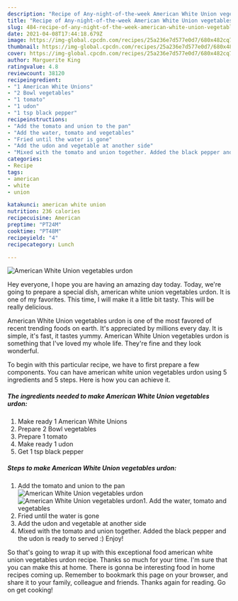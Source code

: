 ```yaml
---
description: "Recipe of Any-night-of-the-week American White Union vegetables urdon"
title: "Recipe of Any-night-of-the-week American White Union vegetables urdon"
slug: 484-recipe-of-any-night-of-the-week-american-white-union-vegetables-urdon
date: 2021-04-08T17:44:18.679Z
image: https://img-global.cpcdn.com/recipes/25a236e7d577e0d7/680x482cq70/american-white-union-vegetables-urdon-recipe-main-photo.jpg
thumbnail: https://img-global.cpcdn.com/recipes/25a236e7d577e0d7/680x482cq70/american-white-union-vegetables-urdon-recipe-main-photo.jpg
cover: https://img-global.cpcdn.com/recipes/25a236e7d577e0d7/680x482cq70/american-white-union-vegetables-urdon-recipe-main-photo.jpg
author: Marguerite King
ratingvalue: 4.8
reviewcount: 38120
recipeingredient:
- "1 American White Unions"
- "2 Bowl vegetables"
- "1 tomato"
- "1 udon"
- "1 tsp black pepper"
recipeinstructions:
- "Add the tomato and union to the pan"
- "Add the water, tomato and vegetables"
- "Fried until the water is gone"
- "Add the udon and vegetable at another side"
- "Mixed with the tomato and union together. Added the black pepper and the udon is ready to served :) Enjoy!"
categories:
- Recipe
tags:
- american
- white
- union

katakunci: american white union 
nutrition: 236 calories
recipecuisine: American
preptime: "PT24M"
cooktime: "PT48M"
recipeyield: "4"
recipecategory: Lunch

---
```



![American White Union vegetables urdon](https://img-global.cpcdn.com/recipes/25a236e7d577e0d7/680x482cq70/american-white-union-vegetables-urdon-recipe-main-photo.jpg)

Hey everyone, I hope you are having an amazing day today. Today, we're going to prepare a special dish, american white union vegetables urdon. It is one of my favorites. This time, I will make it a little bit tasty. This will be really delicious.



American White Union vegetables urdon is one of the most favored of recent trending foods on earth. It's appreciated by millions every day. It is simple, it's fast, it tastes yummy. American White Union vegetables urdon is something that I've loved my whole life. They're fine and they look wonderful.


To begin with this particular recipe, we have to first prepare a few components. You can have american white union vegetables urdon using 5 ingredients and 5 steps. Here is how you can achieve it.

<!--inarticleads1-->

##### The ingredients needed to make American White Union vegetables urdon:

1. Make ready 1 American White Unions
1. Prepare 2 Bowl vegetables
1. Prepare 1 tomato
1. Make ready 1 udon
1. Get 1 tsp black pepper




<!--inarticleads2-->

##### Steps to make American White Union vegetables urdon:

1. Add the tomato and union to the pan
<img src="https://img-global.cpcdn.com/steps/ad91bf98690e583f/160x128cq70/american-white-union-vegetables-urdon-recipe-step-1-photo.jpg" alt="American White Union vegetables urdon"><img src="https://img-global.cpcdn.com/steps/7395c9bd6f620698/160x128cq70/american-white-union-vegetables-urdon-recipe-step-1-photo.jpg" alt="American White Union vegetables urdon">1. Add the water, tomato and vegetables
1. Fried until the water is gone
1. Add the udon and vegetable at another side
1. Mixed with the tomato and union together. Added the black pepper and the udon is ready to served :) Enjoy!




So that's going to wrap it up with this exceptional food american white union vegetables urdon recipe. Thanks so much for your time. I'm sure that you can make this at home. There is gonna be interesting food in home recipes coming up. Remember to bookmark this page on your browser, and share it to your family, colleague and friends. Thanks again for reading. Go on get cooking!
